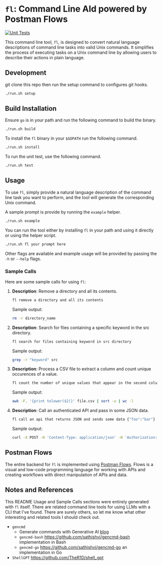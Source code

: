 # `fl`: Command Line AId powered by Postman Flows

[![Unit Tests](https://github.com/rabbah/fl/actions/workflows/unit_test.yml/badge.svg?branch=main&event=push)](https://github.com/rabbah/fl/actions/workflows/unit_test.yml)

This command line tool, `fl`, is designed to convert natural language descriptions of command line tasks into valid Unix commands.
It simplifies the process of executing tasks on a Unix command line by allowing users to describe their actions in plain language.

## Development

git clone this repo then run the setup command to configures git hooks.
```sh
./run.sh setup
```

## Build Installation 

Ensure `go` is in your path and run the following command to build the binary.

```sh
./run.sh build
```

To install the `fl` binary in your `$GOPATH` run the following command.
```sh
./run.sh install
```

To run the unit test, use the following command.
```sh
./run.sh test
```

## Usage

To use `fl`, simply provide a natural language description of the command line task you want to perform, and the tool will generate the corresponding Unix command.

A sample prompt is provide by running the `example` helper.
```sh
./run.sh example
```

You can run the tool either by installing `fl` in your path and using it directly or using the helper script.
```sh
./run.sh fl your prompt here
```

Other flags are available and example usage will be provided by passing the `-h` or `--help` flags.

### Sample Calls

Here are some sample calls for using `fl`:

1. **Description**: Remove a directory and all its contents.
   ```sh
   fl remove a directory and all its contents
   ```
   Sample output:
   ```sh
   rm -r directory_name
   ```

2. **Description**: Search for files containing a specific keyword in the src directory.
   ```sh
   fl search for files containing keyword in src directory
   ```

   Sample output:
   ```sh
   grep -r "keyword" src
   ```

3. **Description**: Process a CSV file to extract a column and count unique occurences of a value.
   ```sh
   fl count the number of unique values that appear in the second column of a csv file, make sure the count is case insensitive, report the total count only
   ```
   Sample output:
   ```sh
   awk -F, '{print tolower($2)}' file.csv | sort -u | wc -l
   ```
   
4. **Description**: Call an authenticated API and pass in some JSON data.
   ```sh
   fl call an api that returns JSON and sends some data {"foo":"bar"} as json where the api uses basic auth and the secret is an environment variable called API_KEY
   ```

   Sample output:
   ```sh
   curl -X POST -H 'Content-Type: application/json' -H 'Authorization: Basic $API_KEY' -d '{"foo":"bar"}' https://api.example.com/endpoint
   ```

## Postman Flows

The entire backend for `fl` is implemented using [Postman Flows](https://learning.postman.com/docs/postman-flows/overview). Flows is a visual and low-code programming language for working with APIs and creating workflows with direct manipulation of APIs and data.

## Notes and References

This README Usage and Sample Calls sections were entirely generated with `fl` itself.
There are related command line tools for using LLMs with a CLI that I've found. There are surely others, so let me know what other interesting and related tools I should check out.

- `gencmd`
  - Generate commands with Generative AI [blog](https://sathishvj.medium.com/gencmd-generate-commands-with-generative-ai-d945b2a1d050)
  - `gencmd-bash` https://github.com/sathishvj/gencmd-bash implementation in Bash
  - `gencmd-go` https://github.com/sathishvj/gencmd-go an implementation in Go
- `ShellGPT` https://github.com/TheR1D/shell_gpt
